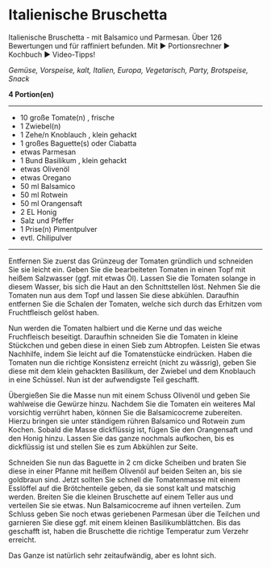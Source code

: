 # Italienische Bruschetta

Italienische Bruschetta - mit Balsamico und Parmesan. Über 126 Bewertungen und für raffiniert befunden. Mit ► Portionsrechner ► Kochbuch ► Video-Tipps!

*Gemüse, Vorspeise, kalt, Italien, Europa, Vegetarisch, Party, Brotspeise, Snack*

**4 Portion(en)**

---

- 10 große Tomate(n) , frische
- 1  Zwiebel(n)
- 1 Zehe/n Knoblauch , klein gehackt
- 1 großes Baguette(s) oder Ciabatta
- etwas Parmesan
- 1 Bund Basilikum , klein gehackt
- etwas Olivenöl
- etwas Oregano
- 50 ml Balsamico
- 50 ml Rotwein
- 50 ml Orangensaft
- 2 EL Honig
-  Salz und Pfeffer
- 1 Prise(n) Pimentpulver
- evtl. Chilipulver

---

Entfernen Sie zuerst das Grünzeug der Tomaten gründlich und schneiden Sie sie leicht ein. Geben Sie die bearbeiteten Tomaten in einen Topf mit heißem Salzwasser (ggf. mit etwas Öl). Lassen Sie die Tomaten solange in diesem Wasser, bis sich die Haut an den Schnittstellen löst. Nehmen Sie die Tomaten nun aus dem Topf und lassen Sie diese abkühlen. Daraufhin entfernen Sie die Schalen der Tomaten, welche sich durch das Erhitzen vom Fruchtfleisch gelöst haben.

Nun werden die Tomaten halbiert und die Kerne und das weiche Fruchfleisch beseitigt. Daraufhin schneiden Sie die Tomaten in kleine Stückchen und geben diese in einen Sieb zum Abtropfen. Leisten Sie etwas Nachhilfe, indem Sie leicht auf die Tomatenstücke eindrücken. Haben die Tomaten nun die richtige Konsistenz erreicht (nicht zu wässrig), geben Sie diese mit dem klein gehackten Basilikum, der Zwiebel und dem Knoblauch in eine Schüssel. Nun ist der aufwendigste Teil geschafft.

Übergießen Sie die Masse nun mit einem Schuss Olivenöl und geben Sie wahlweise die Gewürze hinzu. Nachdem Sie die Tomaten ein weiteres Mal vorsichtig verrührt haben, können Sie die Balsamicocreme zubereiten. Hierzu bringen sie unter ständigem rühren Balsamico und Rotwein zum Kochen. Sobald die Masse dickflüssig ist, fügen Sie den Orangensaft und den Honig hinzu. Lassen Sie das ganze nochmals aufkochen, bis es dickflüssig ist und stellen Sie es zum Abkühlen zur Seite.

Schneiden Sie nun das Baguette in 2 cm dicke Scheiben und braten Sie diese in einer Pfanne mit heißem Olivenöl auf beiden Seiten an, bis sie goldbraun sind. Jetzt sollten Sie schnell die Tomatenmasse mit einem Esslöffel auf die Brötchenteile geben, da sie sonst kalt und matschig werden. Breiten Sie die kleinen Bruschette auf einem Teller aus und verteilen Sie sie etwas. Nun Balsamicocreme auf ihnen verteilen. Zum Schluss geben Sie noch etwas geriebenen Parmesan über die Teilchen und garnieren Sie diese ggf. mit einem kleinen Basilikumblättchen. Bis das geschafft ist, haben die Bruschette die richtige Temperatur zum Verzehr erreicht.

Das Ganze ist natürlich sehr zeitaufwändig, aber es lohnt sich.

